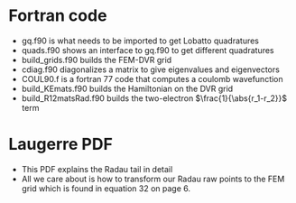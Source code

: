 # Fortran code
  * gq.f90 is what needs to be imported to get Lobatto quadratures
  * quads.f90 shows an interface to gq.f90 to get different quadratures
  * build_grids.f90 builds the FEM-DVR grid
  * cdiag.f90 diagonalizes a matrix to give eigenvalues and eigenvectors
  * COUL90.f is a fortran 77 code that computes a coulomb wavefunction
  * build_KEmats.f90 builds the Hamiltonian on the DVR grid
  * build_R12matsRad.f90 builds the two-electron $\frac{1}{\abs{r_1-r_2}}$ term

# Laugerre PDF
  * This PDF explains the Radau tail in detail
  * All we care about is how to transform our Radau raw points to the FEM grid
    which is found in equation $32$ on page $6$.
  
